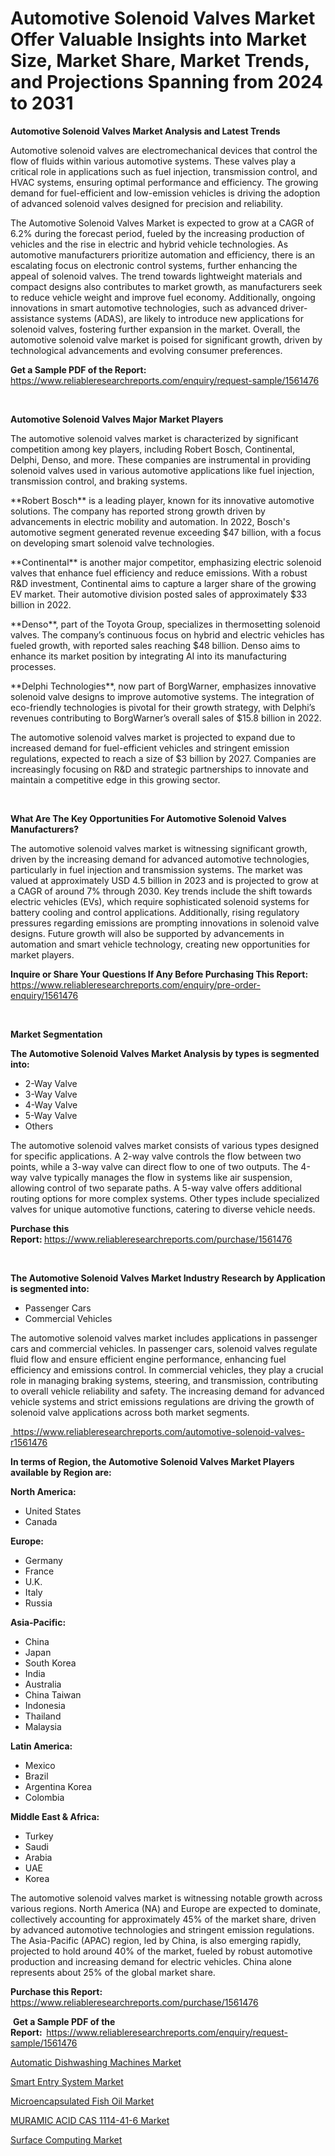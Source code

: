 <p><h1>Automotive Solenoid Valves Market Offer Valuable Insights into Market Size, Market Share, Market Trends, and Projections Spanning from 2024 to 2031</h1></p><p><strong>Automotive Solenoid Valves Market Analysis and Latest Trends</strong></p>
<p><p>Automotive solenoid valves are electromechanical devices that control the flow of fluids within various automotive systems. These valves play a critical role in applications such as fuel injection, transmission control, and HVAC systems, ensuring optimal performance and efficiency. The growing demand for fuel-efficient and low-emission vehicles is driving the adoption of advanced solenoid valves designed for precision and reliability.</p><p>The Automotive Solenoid Valves Market is expected to grow at a CAGR of 6.2% during the forecast period, fueled by the increasing production of vehicles and the rise in electric and hybrid vehicle technologies. As automotive manufacturers prioritize automation and efficiency, there is an escalating focus on electronic control systems, further enhancing the appeal of solenoid valves. The trend towards lightweight materials and compact designs also contributes to market growth, as manufacturers seek to reduce vehicle weight and improve fuel economy. Additionally, ongoing innovations in smart automotive technologies, such as advanced driver-assistance systems (ADAS), are likely to introduce new applications for solenoid valves, fostering further expansion in the market. Overall, the automotive solenoid valve market is poised for significant growth, driven by technological advancements and evolving consumer preferences.</p></p>
<p><strong>Get a Sample PDF of the Report:&nbsp;</strong> <a href="https://www.reliableresearchreports.com/enquiry/request-sample/1561476">https://www.reliableresearchreports.com/enquiry/request-sample/1561476</a></p>
<p>&nbsp;</p>
<p><strong>Automotive Solenoid Valves Major Market Players</strong></p>
<p><p>The automotive solenoid valves market is characterized by significant competition among key players, including Robert Bosch, Continental, Delphi, Denso, and more. These companies are instrumental in providing solenoid valves used in various automotive applications like fuel injection, transmission control, and braking systems.</p><p>**Robert Bosch** is a leading player, known for its innovative automotive solutions. The company has reported strong growth driven by advancements in electric mobility and automation. In 2022, Bosch's automotive segment generated revenue exceeding $47 billion, with a focus on developing smart solenoid valve technologies.</p><p>**Continental** is another major competitor, emphasizing electric solenoid valves that enhance fuel efficiency and reduce emissions. With a robust R&D investment, Continental aims to capture a larger share of the growing EV market. Their automotive division posted sales of approximately $33 billion in 2022.</p><p>**Denso**, part of the Toyota Group, specializes in thermosetting solenoid valves. The company’s continuous focus on hybrid and electric vehicles has fueled growth, with reported sales reaching $48 billion. Denso aims to enhance its market position by integrating AI into its manufacturing processes.</p><p>**Delphi Technologies**, now part of BorgWarner, emphasizes innovative solenoid valve designs to improve automotive systems. The integration of eco-friendly technologies is pivotal for their growth strategy, with Delphi’s revenues contributing to BorgWarner’s overall sales of $15.8 billion in 2022.</p><p>The automotive solenoid valves market is projected to expand due to increased demand for fuel-efficient vehicles and stringent emission regulations, expected to reach a size of $3 billion by 2027. Companies are increasingly focusing on R&D and strategic partnerships to innovate and maintain a competitive edge in this growing sector.</p></p>
<p>&nbsp;</p>
<p><strong>What Are The Key Opportunities For Automotive Solenoid Valves Manufacturers?</strong></p>
<p><p>The automotive solenoid valves market is witnessing significant growth, driven by the increasing demand for advanced automotive technologies, particularly in fuel injection and transmission systems. The market was valued at approximately USD 4.5 billion in 2023 and is projected to grow at a CAGR of around 7% through 2030. Key trends include the shift towards electric vehicles (EVs), which require sophisticated solenoid systems for battery cooling and control applications. Additionally, rising regulatory pressures regarding emissions are prompting innovations in solenoid valve designs. Future growth will also be supported by advancements in automation and smart vehicle technology, creating new opportunities for market players.</p></p>
<p><strong>Inquire or Share Your Questions If Any Before Purchasing This Report:</strong> <a href="https://www.reliableresearchreports.com/enquiry/pre-order-enquiry/1561476">https://www.reliableresearchreports.com/enquiry/pre-order-enquiry/1561476</a></p>
<p>&nbsp;</p>
<p><strong>Market Segmentation</strong></p>
<p><strong>The Automotive Solenoid Valves Market Analysis by types is segmented into:</strong></p>
<p><ul><li>2-Way Valve</li><li>3-Way Valve</li><li>4-Way Valve</li><li>5-Way Valve</li><li>Others</li></ul></p>
<p><p>The automotive solenoid valves market consists of various types designed for specific applications. A 2-way valve controls the flow between two points, while a 3-way valve can direct flow to one of two outputs. The 4-way valve typically manages the flow in systems like air suspension, allowing control of two separate paths. A 5-way valve offers additional routing options for more complex systems. Other types include specialized valves for unique automotive functions, catering to diverse vehicle needs.</p></p>
<p><strong>Purchase this Report:&nbsp;</strong><a href="https://www.reliableresearchreports.com/purchase/1561476">https://www.reliableresearchreports.com/purchase/1561476</a></p>
<p>&nbsp;</p>
<p><strong>The Automotive Solenoid Valves Market Industry Research by Application is segmented into:</strong></p>
<p><ul><li>Passenger Cars</li><li>Commercial Vehicles</li></ul></p>
<p><p>The automotive solenoid valves market includes applications in passenger cars and commercial vehicles. In passenger cars, solenoid valves regulate fluid flow and ensure efficient engine performance, enhancing fuel efficiency and emissions control. In commercial vehicles, they play a crucial role in managing braking systems, steering, and transmission, contributing to overall vehicle reliability and safety. The increasing demand for advanced vehicle systems and strict emissions regulations are driving the growth of solenoid valve applications across both market segments.</p></p>
<p><a href="https://www.reliableresearchreports.com/automotive-solenoid-valves-r1561476">&nbsp;https://www.reliableresearchreports.com/automotive-solenoid-valves-r1561476</a></p>
<p><strong>In terms of Region, the Automotive Solenoid Valves Market Players available by Region are:</strong></p>
<p>
    <p> <strong> North America: </strong>
        <ul>
            <li>United States</li>
            <li>Canada</li>
        </ul>
        </p> 
    <p> <strong> Europe: </strong>
        <ul>
            <li>Germany</li>
            <li>France</li>
            <li>U.K.</li>
            <li>Italy</li>
            <li>Russia</li>
        </ul>
        </p> 
    <p> <strong> Asia-Pacific: </strong>
        <ul>
            <li>China</li>
            <li>Japan</li>
            <li>South Korea</li>
            <li>India</li>
            <li>Australia</li>
            <li>China Taiwan</li>
            <li>Indonesia</li>
            <li>Thailand</li>
            <li>Malaysia</li>
        </ul>
        </p> 
    <p> <strong> Latin America: </strong>
        <ul>
            <li>Mexico</li>
            <li>Brazil</li>
            <li>Argentina Korea</li>
            <li>Colombia</li>
        </ul>
        </p> 
    <p> <strong> Middle East & Africa: </strong>
        <ul>
            <li>Turkey</li>
            <li>Saudi</li>
            <li>Arabia</li>
            <li>UAE</li>
            <li>Korea</li>
        </ul>
    </p>
    </p>
<p><p>The automotive solenoid valves market is witnessing notable growth across various regions. North America (NA) and Europe are expected to dominate, collectively accounting for approximately 45% of the market share, driven by advanced automotive technologies and stringent emission regulations. The Asia-Pacific (APAC) region, led by China, is also emerging rapidly, projected to hold around 40% of the market, fueled by robust automotive production and increasing demand for electric vehicles. China alone represents about 25% of the global market share.</p></p>
<p><strong>Purchase this Report: </strong><a href="https://www.reliableresearchreports.com/purchase/1561476">https://www.reliableresearchreports.com/purchase/1561476</a></p>
<p>&nbsp;<strong>Get a Sample PDF of the Report:&nbsp;&nbsp;</strong><a href="https://www.reliableresearchreports.com/enquiry/request-sample/1561476">https://www.reliableresearchreports.com/enquiry/request-sample/1561476</a></p>
<p><strong></strong></p>
<p><p><a href="https://medium.com/@deliaschoen/strategic-market-insights-into-the-global-automatic-dishwashing-machines-market-2024-2031-f1c1a1e74b47?postPublishedType=repub">Automatic Dishwashing Machines Market</a></p><p><a href="https://www.linkedin.com/pulse/how-smart-entry-system-market-evolved-key-trends-regional-v9zzf">Smart Entry System Market</a></p><p><a href="https://issuu.com/reportprime-2/docs/microencapsulated-fish-oil-market-s_64b54851dae964">Microencapsulated Fish Oil Market</a></p><p><a href="https://medium.com/@deliaschoen/insights-into-muramic-acid-cas-1114-41-6-market-share-and-competitive-landscape-for-period-from-8fe8fafabfe0">MURAMIC ACID CAS 1114-41-6 Market</a></p><p><a href="https://www.linkedin.com/pulse/surface-computing-market-global-insights-regional-analysis-nz5nf">Surface Computing Market</a></p></p>
